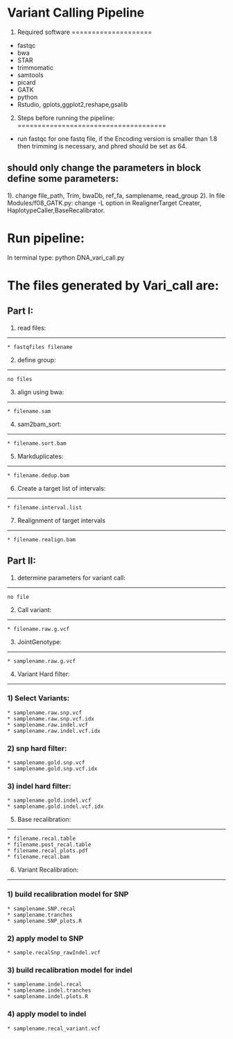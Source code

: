 Variant Calling Pipeline
========================

1. Required software
====================

* fastqc
* bwa
* STAR
* trimmomatic
* samtools
* picard
* GATK
* python
* Rstudio, gplots,ggplot2,reshape,gsalib


2. Steps before running the pipeline:
=====================================

* run fastqc for one fastq file, if the Encoding version is smaller than 1.8 then trimming is necessary, and phred should be set as 64.


should only change the parameters in block define some parameters:
------------------------------------------------------------------
1). change file_path, Trim, bwaDb, ref_fa, samplename, read_group
2). In file Modules/f08_GATK.py: change -L option in RealignerTarget Creater, HaplotypeCaller,BaseRecalibrator.





Run pipeline:
=============
In terminal type: python DNA_vari_call.py

The files generated by Vari_call are:
=====================================

Part I:
-------

1. read files:
--------------
	* fastqfiles filename

2. define group:
----------------
	no files

3. align using bwa:
------------------
	* filename.sam

4. sam2bam_sort:
----------------
	* filename.sort.bam

5. Markduplicates:
------------------
	* filename.dedup.bam

6. Create a target list of intervals:
------------------------------------
	* filename.interval.list

7. Realignment of target intervals
----------------------------------
	* filename.realign.bam

Part II:
--------

1. determine parameters for variant call:
-----------------------------------------
	no file

2. Call variant:
----------------
	* filename.raw.g.vcf

3. JointGenotype:
-----------------
	* samplename.raw.g.vcf

4. Variant Hard filter:
-----------------------

### 1) Select Variants:
	* samplename.raw.snp.vcf
	* samplename.raw.snp.vcf.idx
	* samplename.raw.indel.vcf
	* samplename.raw.indel.vcf.idx
### 2) snp hard filter:
	* samplename.gold.snp.vcf
	* samplename.gold.snp.vcf.idx
### 3) indel hard filter:
	* samplename.gold.indel.vcf
	* samplename.gold.indel.vcf.idx

5. Base recalibration:
----------------------
	* filename.recal.table
	* filename.post_recal.table
	* filename.recal_plots.pdf
	* filename.recal.bam

6. Variant Recalibration:
-------------------------
### 1) build recalibration model for SNP
	* samplename.SNP.recal
	* samplename.tranches
	* samplename.SNP_plots.R
### 2) apply model to SNP
	* sample.recalSnp_rawIndel.vcf
### 3) build recalibration model for indel
	* samplename.indel.recal
	* samplename.indel.tranches
	* samplename.indel.plots.R
### 4) apply model to indel
	* samplename.recal_variant.vcf
